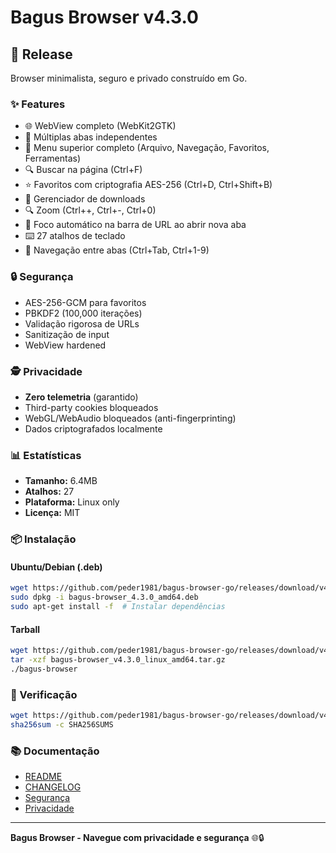 ﻿# Bagus Browser v4.3.0

## 🎉 Release

Browser minimalista, seguro e privado construído em Go.

### ✨ Features

- 🌐 WebView completo (WebKit2GTK)
- 📏 Múltiplas abas independentes
- 📝 Menu superior completo (Arquivo, Navegação, Favoritos, Ferramentas)
- 🔍 Buscar na página (Ctrl+F)
- ⭐ Favoritos com criptografia AES-256 (Ctrl+D, Ctrl+Shift+B)
- 📅 Gerenciador de downloads
- 🔍 Zoom (Ctrl++, Ctrl+-, Ctrl+0)
- 🎯 Foco automático na barra de URL ao abrir nova aba
- ⌨️  27 atalhos de teclado
- 🔄 Navegação entre abas (Ctrl+Tab, Ctrl+1-9)

### 🔒 Segurança

- AES-256-GCM para favoritos
- PBKDF2 (100,000 iterações)
- Validação rigorosa de URLs
- Sanitização de input
- WebView hardened

### 🕵️ Privacidade

- **Zero telemetria** (garantido)
- Third-party cookies bloqueados
- WebGL/WebAudio bloqueados (anti-fingerprinting)
- Dados criptografados localmente

### 📊 Estatísticas

- **Tamanho:** 6.4MB
- **Atalhos:** 27
- **Plataforma:** Linux only
- **Licença:** MIT

### 📦 Instalação

#### Ubuntu/Debian (.deb)
```bash
wget https://github.com/peder1981/bagus-browser-go/releases/download/v4.3.0/bagus-browser_4.3.0_amd64.deb
sudo dpkg -i bagus-browser_4.3.0_amd64.deb
sudo apt-get install -f  # Instalar dependências
```

#### Tarball
```bash
wget https://github.com/peder1981/bagus-browser-go/releases/download/v4.3.0/bagus-browser_v4.3.0_linux_amd64.tar.gz
tar -xzf bagus-browser_v4.3.0_linux_amd64.tar.gz
./bagus-browser
```

### 🔐 Verificação

```bash
wget https://github.com/peder1981/bagus-browser-go/releases/download/v4.3.0/SHA256SUMS
sha256sum -c SHA256SUMS
```

### 📚 Documentação

- [README](https://github.com/peder1981/bagus-browser-go/blob/main/README.md)
- [CHANGELOG](https://github.com/peder1981/bagus-browser-go/blob/main/CHANGELOG.md)
- [Segurança](https://github.com/peder1981/bagus-browser-go/blob/main/docs/SECURITY.md)
- [Privacidade](https://github.com/peder1981/bagus-browser-go/blob/main/docs/PRIVACY.md)

---

**Bagus Browser - Navegue com privacidade e segurança** 🌐🔒
